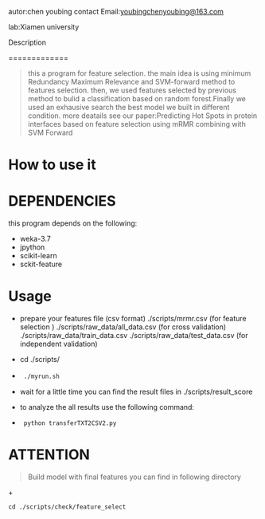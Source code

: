 autor:chen youbing
contact Email:youbingchenyoubing@163.com

lab:Xiamen university


Description

=============

> this a program for feature selection. the main idea is using minimum Redundancy Maximum Relevance and SVM-forward method to features selection.
> then, we used features selected by previous method to bulid a classification based on random forest.Finally we used an exhausive search the best model we built in different condition. more deatails see our paper:Predicting Hot Spots in protein interfaces based on feature selection using mRMR combining with SVM Forward


How to use it 
=============
DEPENDENCIES
============
this program depends on the following:


+ weka-3.7
+ jpython
+ scikit-learn
+ sckit-feature

Usage
=============

+ prepare your features file (csv format) ./scripts/mrmr.csv (for feature selection ) ./scripts/raw_data/all_data.csv (for cross validation) ./scripts/raw_data/train_data.csv ./scripts/raw_data/test_data.csv (for independent validation)


+ cd ./scripts/


+ <p><code> ./myrun.sh</code>　</p>


+ wait for a little time you can find the result files in ./scripts/result_score

+ to analyze the all results use the following command:

+ <p><code> python transferTXT2CSV2.py</code></p>

ATTENTION
============
>Build model with final features you can find in following directory

+<p><code>cd ./scripts/check/feature_select</code> </p>
